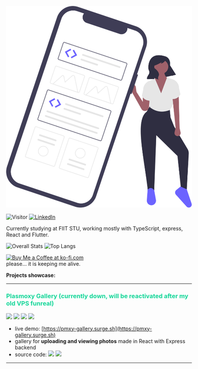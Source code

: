 <img src="./undraw_my_code_snippets_lynx.svg">

![Visitor](https://visitor-badge.laobi.icu/badge?page_id=Plasmoxy.Plasmoxy) <a href="https://www.linkedin.com/in/plasmoxy/">![LinkedIn](https://img.shields.io/badge/LinkedIn-0077B5?style=for-the-badge&logo=linkedin&logoColor=white)</a>

Currently studying at FIIT STU, working mostly with TypeScript, express, React and Flutter.

![Overall Stats](https://github-readme-stats.vercel.app/api?username=Plasmoxy&count_private=true&show_icons=true&hide=contribs&theme=tokyonight)
![Top Langs](https://github-readme-stats.vercel.app/api/top-langs/?username=Plasmoxy&hide=HTML,CSS,TeX,Makefile&layout=compact&theme=tokyonight&langs_count=10&exclude_repo=plasmoxy.github.io,Plasmoxy,opencv-java-tutorials,javalin,javafxopencv-started,ionic-react-detail-tab,InsanelyCheapElectronics,Hivemind,heroku-maggit,hello-world,DevMemories,denvs2018,arshiamidos,AIChamber,AestheticIndexer,Cataclysm)

<a href='https://ko-fi.com/O5O148PL3' target='_blank'><img height='36' style='border:0px;height:36px;' src='https://cdn.ko-fi.com/cdn/kofi2.png?v=2' border='0' alt='Buy Me a Coffee at ko-fi.com' /></a><br/> please... it is keeping me alive.



**Projects showcase:**

<hr/>

<h3 style="color: #13d698;">Plasmoxy Gallery (currently down, will be reactivated after my old VPS funreal)</h3>

![](https://shields.io/badge/-React-blueviolet)
![](https://shields.io/badge/-TypeScript-blue)
![](https://shields.io/badge/-SASS-ff69b4) ![](https://shields.io/badge/-Node.js-yellow) 
- live demo: [https://pmxy-gallery.surge.sh](https://pmxy-gallery.surge.sh)
- gallery for **uploading and viewing photos** made in React with Express backend
- source code: [<img src="https://shields.io/badge/-Frontend-purple">](https://github.com/Plasmoxy/pmxy-gallery) [<img src="https://shields.io/badge/-Backend-grey">](https://github.com/Plasmoxy/pmxy-gallery-backend)

<hr/>


